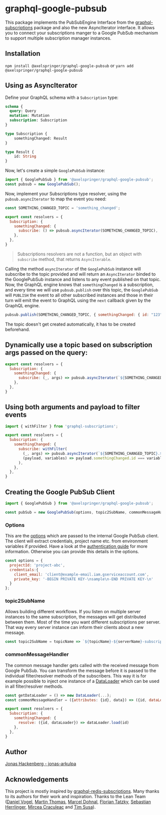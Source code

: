 # graphql-google-pubsub

This package implements the PubSubEngine Interface from the [graphql-subscriptions](https://github.com/apollographql/graphql-subscriptions) package and also the new AsyncIterator interface. 
It allows you to connect your subscriptions manger to a Google PubSub mechanism to support 
multiple subscription manager instances.

## Installation

`npm install @axelspringer/graphql-google-pubsub` 
or
`yarn add @axelspringer/graphql-google-pubsub`
   
## Using as AsyncIterator

Define your GraphQL schema with a `Subscription` type:

```graphql
schema {
  query: Query
  mutation: Mutation
  subscription: Subscription
}

type Subscription {
    somethingChanged: Result
}

type Result {
    id: String
}
```

Now, let's create a simple `GooglePubSub` instance:

```javascript
import { GooglePubSub } from '@axelspringer/graphql-google-pubsub';
const pubsub = new GooglePubSub();
```

Now, implement your Subscriptions type resolver, using the `pubsub.asyncIterator` to map the event you need:

```javascript
const SOMETHING_CHANGED_TOPIC = 'something_changed';

export const resolvers = {
  Subscription: {
    somethingChanged: {
      subscribe: () => pubsub.asyncIterator(SOMETHING_CHANGED_TOPIC),
    },
  },
}
```

> Subscriptions resolvers are not a function, but an object with `subscribe` method, that returns `AsyncIterable`.

Calling the method `asyncIterator` of the `GooglePubSub` instance will subscribe to the topic provided and will return an `AsyncIterator` binded to the GooglePubSub instance and listens to any event published on that topic.
Now, the GraphQL engine knows that `somethingChanged` is a subscription, and every time we will use `pubsub.publish` over this topic, the `GooglePubSub` will `PUBLISH` the event to all other subscribed instances and those in their turn will emit the event to GraphQL using the `next` callback given by the GraphQL engine.

```js
pubsub.publish(SOMETHING_CHANGED_TOPIC, { somethingChanged: { id: "123" }});
```

The topic doesn't get created automatically, it has to be created beforehand.

## Dynamically use a topic based on subscription args passed on the query:

```javascript
export const resolvers = {
  Subscription: {
    somethingChanged: {
      subscribe: (_, args) => pubsub.asyncIterator(`${SOMETHING_CHANGED_TOPIC}.${args.relevantId}`),
    },
  },
}
```

## Using both arguments and payload to filter events

```javascript
import { withFilter } from 'graphql-subscriptions';

export const resolvers = {
  Subscription: {
    somethingChanged: {
      subscribe: withFilter(
        (_, args) => pubsub.asyncIterator(`${SOMETHING_CHANGED_TOPIC}.${args.relevantId}`),
        (payload, variables) => payload.somethingChanged.id === variables.relevantId,
      ),
    },
  },
}
```

## Creating the Google PubSub Client

```javascript
import { GooglePubSub } from '@axelspringer/graphql-google-pubsub';

const pubSub = new GooglePubSub(options, topic2SubName, commonMessageHandler)
```

### Options
This are the [options](https://cloud.google.com/nodejs/docs/reference/pubsub/0.23.x/global#ClientConfig) which are passed to the internal Google PubSub client.
The client will extract credentials, project name etc. from environment variables if provided.
Have a look at the [authentication guide](https://cloud.google.com/docs/authentication/getting-started) for more information.
Otherwise you can provide this details in the options.
```javascript
const options = {
  projectId: 'project-abc',
  credentials:{
    client_email: 'client@example-email.iam.gserviceaccount.com',
    private_key: '-BEGIN PRIVATE KEY-\nsample\n-END PRIVATE KEY-\n'
  }
};
```

### topic2SubName

Allows building different workflows. If you listen on multiple server instances to the same subscription, the messages will get distributed between them.
Most of the time you want different subscriptions per server. That way every server instance can inform their clients about a new message.

```javascript
const topic2SubName = topicName => `${topicName}-${serverName}-subscription`
```

### commonMessageHandler

The common message handler gets called with the received message from Google PubSub.
You can transform the message before it is passed to the individual filter/resolver methods of the subscribers.
This way it is for example possible to inject one instance of a [DataLoader](https://github.com/facebook/dataloader) which can be used in all filter/resolver methods.

```javascript
const getDataLoader = () => new DataLoader(...);
const commonMessageHandler = ({attributes: {id}, data}) => ({id, dataLoader: getDataLoader()});
```

```javascript
export const resolvers = {
  Subscription: {
    somethingChanged: {
      resolve: ({id, dataLoader}) => dataLoader.load(id)
    },
  },
}
```

## Author

[Jonas Hackenberg - jonas-arkulpa](https://github.com/jonas-arkulpa)

## Acknowledgements

This project is mostly inspired by [graphql-redis-subscriptions](https://github.com/davidyaha/graphql-redis-subscriptions).
Many thanks to its authors for their work and inspiration. Thanks to the Lean Team ([Daniel Vogel](https://github.com/herr-vogel), [Martin Thomas](https://github.com/mthomas87), [Marcel Dohnal](https://github.com/mdohnal), [Florian Tatzky](https://github.com/pferdone), [Sebastian Herrlinger](https://github.com/kommander), [Mircea Craculeac](https://github.com/emzaeh) and [Tim Susa](https://github.com/TimSusa)).

